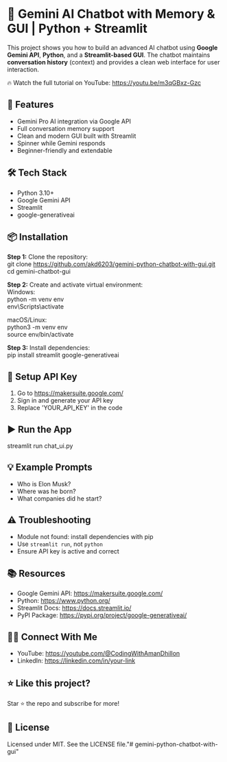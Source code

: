 # 🤖 Gemini AI Chatbot with Memory & GUI | Python + Streamlit

This project shows you how to build an advanced AI chatbot using **Google Gemini API**, **Python**, and a **Streamlit-based GUI**. The chatbot maintains **conversation history** (context) and provides a clean web interface for user interaction.

🔥 Watch the full tutorial on YouTube: https://youtu.be/m3qGBxz-Gzc

## 🚀 Features
- Gemini Pro AI integration via Google API  
- Full conversation memory support  
- Clean and modern GUI built with Streamlit  
- Spinner while Gemini responds  
- Beginner-friendly and extendable

## 🛠️ Tech Stack
- Python 3.10+  
- Google Gemini API  
- Streamlit  
- google-generativeai

## 📦 Installation

**Step 1:** Clone the repository:  
git clone https://github.com/akd6203/gemini-python-chatbot-with-gui.git 
cd gemini-chatbot-gui

**Step 2:** Create and activate virtual environment:  
Windows:  
python -m venv env  
env\\Scripts\\activate  

macOS/Linux:  
python3 -m venv env  
source env/bin/activate

**Step 3:** Install dependencies:  
pip install streamlit google-generativeai

## 🔐 Setup API Key
1. Go to https://makersuite.google.com/  
2. Sign in and generate your API key  
3. Replace 'YOUR_API_KEY' in the code

## ▶️ Run the App
streamlit run chat_ui.py

## 💡 Example Prompts
- Who is Elon Musk?  
- Where was he born?  
- What companies did he start?

## ⚠️ Troubleshooting
- Module not found: install dependencies with pip  
- Use `streamlit run`, not `python`  
- Ensure API key is active and correct

## 📚 Resources
- Google Gemini API: https://makersuite.google.com/  
- Python: https://www.python.org/  
- Streamlit Docs: https://docs.streamlit.io/  
- PyPI Package: https://pypi.org/project/google-generativeai/

## 🙋‍♀️ Connect With Me
- YouTube: https://youtube.com/@CodingWithAmanDhillon  
- LinkedIn: [https://linkedin.com/in/your-link
](https://www.linkedin.com/in/amandeep-kaur-25a60516b/)
## ⭐ Like this project?
Star ⭐ the repo and subscribe for more!

## 📄 License
Licensed under MIT. See the LICENSE file."# gemini-python-chatbot-with-gui" 
